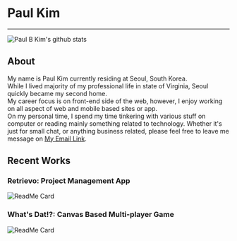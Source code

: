 # Paul Kim
---
![Paul B Kim's github stats](https://github-readme-stats.vercel.app/api?username=pbkim0725&show_icons=true&theme=dracula)

## About 
My name is Paul Kim currently residing at Seoul, South Korea. <br />
While I lived majority of my professional life in state of Virginia, Seoul quickly became my second home. <br />
My career focus is on front-end side of the web, however, I enjoy working on all aspect of web and mobile based sites or app. <br />
On my personal time, I spend my time tinkering with various stuff on computer or reading mainly something related to technology.
Whether it's just for small chat, or anything business related, please feel free to leave me message on [My Email Link](mailto:paulbkim01@example.com).
<!--
## Skills 

### General

### Front-End 

<img alt="React" src="https://img.shields.io/badge/-React-informational?style=plastic&logo=React&logoColor=white&color=rgb(97,218,251)">
<img alt="Redux" src="https://img.shields.io/badge/-Redux-informational?style=plastic&logo=Redux&logoColor=white&color=rgb(118,74,188)">
<img alt="Tailwind CSS" src="https://img.shields.io/badge/Tailwind_CSS-38B2AC?style=plastic&logo=tailwind-css&logoColor=white">
<img alt="styled-components" src="https://img.shields.io/badge/_styled_components-informational?style=plastic&logo=styled-components&logoColor=white&color=rgb(219,112,147)">


### Back-End
<img alt="nodeJS" src="https://img.shields.io/badge/-Node.js-informational?style=plastic&logo=Node.js&logoColor=white&color=rgb(51,153,51)">
<img alt="NestJS" src="https://img.shields.io/badge/-NestJs-informational?style=plastic&logo=NestJs&logoColor=white&color=rgb(244,35,78)">
<img alt="Express" src="https://img.shields.io/badge/Express.js-404D59?style=plastic">
<img alt="Sequelize" src="https://img.shields.io/badge/-Sequelize-informational?style=plastic&logo=&logoColor=white&color=rgb(0,0,0)">
<img alt="Firebase" src="https://img.shields.io/badge/-Firebase-informational?style=plastic&logo=Firebase&logoColor=white&color=rgb(255,202,40)">
<img alt="Mysql" src="https://img.shields.io/badge/-MySQL-informational?style=plastic&logo=MySQL&logoColor=white&color=rgb(68,121,161)">

### Tools

### Learning
-->



## Recent Works 
 

### Retrievo: Project Management App
![ReadMe Card](https://github-readme-stats.vercel.app/api/pin/?username=codestates&repo=retrievo_server)

### What's Dat!?: Canvas Based Multi-player Game
![ReadMe Card](https://github-readme-stats.vercel.app/api/pin/?username=codestates&repo=Whats-dat)
